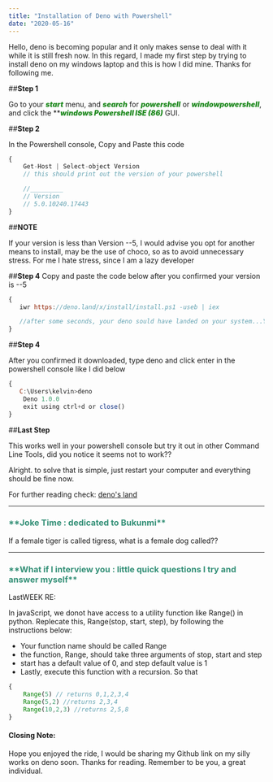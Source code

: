 ```yaml
---
title: "Installation of Deno with Powershell"
date: "2020-05-16"
---
```


Hello, deno is becoming popular and it only makes sense to deal with it while it is still fresh now. In this regard, I made my first step by trying to install deno on my windows laptop and this is how I did mine. Thanks for following me.

##**Step 1**

Go to your ***<b style="font-weight:900; color:forestgreen">start</b>*** menu, and ***<b style="font-weight:900;color:forestgreen">search</b>*** for ***<b style="font-weight:900;color:forestgreen">powershell</b>*** or ***<b style="font-weight:900;color:forestgreen">windowpowershell</b>***, and click the ***<b style="font-weight:900;color:forestgreen">windows Powershell ISE (*86)</b>** GUI.


##**Step 2**

In the Powershell console, Copy and Paste this code 

```javascript
{
    Get-Host | Select-object Version
    // this should print out the version of your powershell

    //_________
    // Version
    // 5.0.10240.17443
}
```

##**NOTE**

If your version is less than Version --5, I would advise you opt for another means to install, may be the use of choco, so as to avoid unnecessary stress. For me I hate stress, since I am a lazy developer

##**Step 4**
Copy and paste the code below after you confirmed your version is --5

```javascript
{
   iwr https://deno.land/x/install/install.ps1 -useb | iex

   //after some seconds, your deno sould have landed on your system...YEEPY
}
```

##**Step 4**

After you confirmed it downloaded, type deno and click enter in the powershell console like I did below

```javascript
{
   C:\Users\kelvin>deno
    Deno 1.0.0
    exit using ctrl+d or close()
}
```
##**Last Step**

This works well in your powershell console but try it out in other Command Line Tools, did you notice it seems not to work??

Alright. to solve that is simple, just restart your computer and everything should be fine now.

For further reading check: <a href= "https://deno.land/">deno's land</a>
****
 <h3 style="color:#349077">
**Joke Time : dedicated to Bukunmi**
</h3>

If a female tiger is called tigress,
what is a female dog called??

***
 <h3 style="color:#349077">
**What if I interview you : little quick questions I try and answer myself**
</h3>

LastWEEK RE:

In javaScript, we donot have access to a utility function like Range() in python. Replecate this, Range(stop, start, step), by following the instructions below:
- Your function name should be called Range
- the function, Range, should take three arguments of stop, start and step
- start has a default value of 0, and step default value is 1
- Lastly, execute this function with a recursion. 
So that

```javascript
{
    Range(5) // returns 0,1,2,3,4
    Range(5,2) //returns 2,3,4
    Range(10,2,3) //returns 2,5,8
}
```


#### Closing Note:
 Hope you enjoyed the ride, I would be sharing my Github link on my silly works on deno soon. Thanks for reading. Remember to be you, a great individual. 



